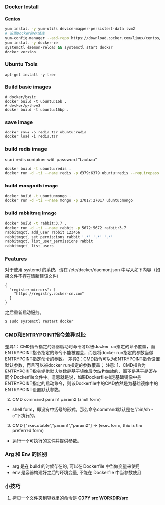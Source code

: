 ### Docker Install
#### [Centos](https://docs.docker.com/install/linux/docker-ce/centos)
```bash
yum install -y yum-utils device-mapper-persistent-data lvm2
# 设置Docker的存储库
yum-config-manager --add-repo https://download.docker.com/linux/centos/docker-ce.repo
yum install -y docker-ce
systemctl daemon-reload && systemctl start docker
docker version
```

### Ubuntu Tools
```
apt-get install -y tree
```
### Build basic images
```
# docker/basic
docker build -t ubuntu:16b .
# docker/python3
docker build -t ubuntu:16bp .
```

### save image
```
docker save -o redis.tar ubuntu:redis
docker load -i redis.tar
```

### build redis image
start redis container with password "baobao"
```bash
docker build -t ubuntu:redis .
docker run -d -ti --name redis -p 6379:6379 ubuntu:redis --requirepass baobao
```

### build mongodb image
```bash
docker build -t ubuntu:mongo .
docker run -d -ti --name mongo -p 27017:27017 ubuntu:mongo
```

### build rabbitmq image
```bash
docker build -t rabbit:3.7 .
docker run -d -ti --name rabbit -p 5672:5672 rabbit:3.7
rabbitmqctl add_user rabbit 123456
rabbitmqctl set_permissions rabbit '.*' '.*' '.*'
rabbitmqctl list_user_permissions rabbit
rabbitmqctl list_users
```

### Features
对于使用 systemd 的系统，请在 /etc/docker/daemon.json 中写入如下内容（如果文件不存在请新建该文件）
```
{
  "registry-mirrors": [
    "https://registry.docker-cn.com"
  ]
}
```
之后重新启动服务。
```
$ sudo systemctl restart docker
```

### CMD和ENTRYPOINT指令差异对比:
差异1：CMD指令指定的容器启动时命令可以被docker run指定的命令覆盖，而ENTRYPOINT指令指定的命令不能被覆盖，而是将docker run指定的参数当做ENTRYPOINT指定命令的参数。
差异2：CMD指令可以为ENTRYPOINT指令设置默认参数，而且可以被docker run指定的参数覆盖；
注意:
1、CMD指令为ENTRYPOINT指令提供默认参数是基于镜像层次结构生效的，而不是基于是否在同个Dockerfile文件中。意思就是说，如果Dockerfile指定基础镜像中是ENTRYPOINT指定的启动命令，则该Dockerfile中的CMD依然是为基础镜像中的ENTRYPOINT设置默认参数。

2. CMD command param1 param2 (shell form)
  * shell form，即没有中括号的形式。那么命令command默认是在“/bin/sh -c”下执行的。

3. CMD ["executable","param1","param2"] => (exec form, this is the preferred form)
  * 运行一个可执行的文件并提供参数。

###  Arg 和 Env 的区别
* arg 是在 build 的时候存在的, 可以在 Dockerfile 中当做变量来使用
* env 是容器构建好之后的环境变量, 不能在 Dockerfile 中当参数使用

### 小技巧
1. 拷贝一个文件夹到容器里的命令是
**COPY src WORKDIR/src**
